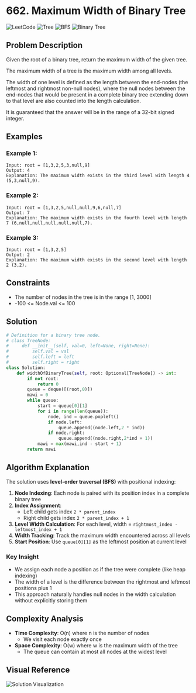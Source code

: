 # 662. Maximum Width of Binary Tree

![LeetCode](https://img.shields.io/badge/LeetCode-Medium-orange)
![Tree](https://img.shields.io/badge/Topic-Tree-blue)
![BFS](https://img.shields.io/badge/Topic-BFS-orange)
![Binary Tree](https://img.shields.io/badge/Topic-Binary_Tree-green)

## Problem Description

Given the root of a binary tree, return the maximum width of the given tree.

The maximum width of a tree is the maximum width among all levels.

The width of one level is defined as the length between the end-nodes (the leftmost and rightmost non-null nodes), where the null nodes between the end-nodes that would be present in a complete binary tree extending down to that level are also counted into the length calculation.

It is guaranteed that the answer will be in the range of a 32-bit signed integer.

## Examples

### Example 1:

```
Input: root = [1,3,2,5,3,null,9]
Output: 4
Explanation: The maximum width exists in the third level with length 4 (5,3,null,9).
```

### Example 2:

```
Input: root = [1,3,2,5,null,null,9,6,null,7]
Output: 7
Explanation: The maximum width exists in the fourth level with length 7 (6,null,null,null,null,null,7).
```

### Example 3:

```
Input: root = [1,3,2,5]
Output: 2
Explanation: The maximum width exists in the second level with length 2 (3,2).
```

## Constraints

- The number of nodes in the tree is in the range [1, 3000]
- -100 <= Node.val <= 100

## Solution

```python
# Definition for a binary tree node.
# class TreeNode:
#     def __init__(self, val=0, left=None, right=None):
#         self.val = val
#         self.left = left
#         self.right = right
class Solution:
    def widthOfBinaryTree(self, root: Optional[TreeNode]) -> int:
        if not root:
            return 0
        queue = deque([(root,0)])
        mawi = 0
        while queue:
            start = queue[0][1]
            for i in range(len(queue)):
                node, ind = queue.popleft()
                if node.left:
                    queue.append((node.left,2 * ind))
                if node.right:
                    queue.append((node.right,2*ind + 1))
            mawi = max(mawi,ind - start + 1)
        return mawi
```

## Algorithm Explanation

The solution uses **level-order traversal (BFS)** with positional indexing:

1. **Node Indexing**: Each node is paired with its position index in a complete binary tree
2. **Index Assignment**:
   - Left child gets index `2 * parent_index`
   - Right child gets index `2 * parent_index + 1`
3. **Level Width Calculation**: For each level, width = `rightmost_index - leftmost_index + 1`
4. **Width Tracking**: Track the maximum width encountered across all levels
5. **Start Position**: Use `queue[0][1]` as the leftmost position at current level

### Key Insight

- We assign each node a position as if the tree were complete (like heap indexing)
- The width of a level is the difference between the rightmost and leftmost positions plus 1
- This approach naturally handles null nodes in the width calculation without explicitly storing them

## Complexity Analysis

- **Time Complexity**: O(n) where n is the number of nodes
  - We visit each node exactly once
- **Space Complexity**: O(w) where w is the maximum width of the tree
  - The queue can contain at most all nodes at the widest level

## Visual Reference

![Solution Visualization](https://res.cloudinary.com/dfo6ngde0/image/upload/v1755272013/Screenshot_2025-08-15_210321_kjpgpf.png)
